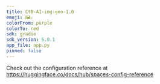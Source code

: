 ```yaml
---
title: CtB-AI-img-gen-1.0
emoji: 🖼⚔️
colorFrom: purple
colorTo: red
sdk: gradio
sdk_version: 5.0.1
app_file: app.py
pinned: false
---
```


Check out the configuration reference at https://huggingface.co/docs/hub/spaces-config-reference